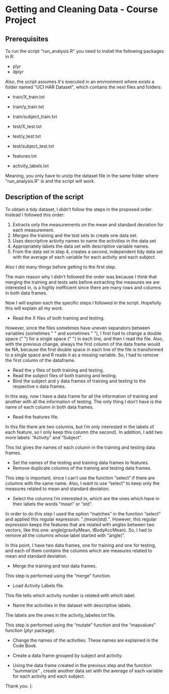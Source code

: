 # Getting and Cleaning Data - Course Project

## Prerequisites
To run the script "run_analysis.R" you need to install the following packages in R:
* plyr
* dplyr

Also, the script assumes it's executed in an environment where exists a folder named "UCI HAR Dataset", which contains the next files and folders:

* train/X_train.txt

* train/y_train.txt

* train/subject_train.txt

* test/X_test.txt

* test/y_test.txt

* test/subject_test.txt

* features.txt

* activity_labels.txt

Meaning, you only have to unzip the dataset file in the same folder where "run_analysis.R" is and the script will work.

## Description of the script

To obtain a tidy dataset, I didn’t follow the steps in the proposed order. Instead I followed this order:
<ol>
<li>	Extracts only the measurements on the mean and standard deviation for each measurement. </li>
<li>Merges the training and the test sets to create one data set.</li>
<li>	Uses descriptive activity names to name the activities in the data set</li>
<li>Appropriately labels the data set with descriptive variable names. </li>
<li>	From the data set in step 4, creates a second, independent tidy data set with the average of each variable for each activity and each subject.</li>
</ol>

Also I did many things before getting to the first step. 

The main reason why I didn’t followed the order was because I think that merging the training and tests sets before extracting the measures we are interested in, is a highly inefficient since there are many rows and columns in both data frames. 

Now I will explain each the specific steps I followed in the script. Hopefully this will explain all my work.

* 	Read the X files of both training and testing.

However, since the files sometimes have uneven separators between variables (sometimes " " and sometimes "  "),  I first had to change a double space ("  ") for a single space (" ") in each line, and then I read the file.
Also, with the previous change, always the first column of the data frame would be NA, because the first double space in each line of the file is transformed to a single space and R reads it as a missing variable. So, I had to remove the first column of the dataframe.

* 	Read the y files of both training and testing.
* 	Read the subject files of both training and testing.
* 	Bind the subject and y data frames of training and testing to the respective x data frames.

In this way, now I have a data frame for all the information of training and another with all the information of testing. The only thing I don’t have is the name of each column in both data frames.

*  Read the features file.

In this file there are two columns, but I’m only interested in the labels of each feature, so I only keep this column (the second). In addition, I add two more labels: “Activity” and “Subject”.

This list gives the names of each column in the training and testing data frames.

* 	Set the names of the testing and training data frames to features.
* 	Remove duplicate columns of the training and testing data frames.

This step is important, since I can’t use the function “select” if there are columns with the same name. Also, I want to use “select” to keep only the measures related to mean and standard deviation. 

* 	Select the columns I’m interested in, which are the ones which have in their labels the words “mean” or “std”.

In order to do this step I used the option “matches” in the function “select” and applied this regular expression: ".*(mean|std).*". However, this regular expression keeps the features that are related with angles between two vectors, like this one: angle(gravityMean, tBodyAccMean). So, I had to remove all the columns whose label started with “angle(”.

In this point, I have two data frames, one for training and one for testing, and each of them contains the columns which are measures related to mean and standard deviation.
* 	Merge the training and test data frames.

This step is performed using the “merge” function.

* 	Load Activity Labels file.

This file tells which activity number is related with which label.

* 	Name the activities in the dataset with descriptive labels.

The labels are the ones in the activity_labeles.txt file.

This step is performed using the “mutate” function and the “mapvalues” function (plyr package).

* 	Change the names of the activities. These names are explained in the Code Book.

* 	Create a data frame grouped by subject and activity.

* 	Using the data frame created in the previous step and the function “summarize”  , create another data set with the average of each variable for each activity and each subject.

Thank you.  (:

